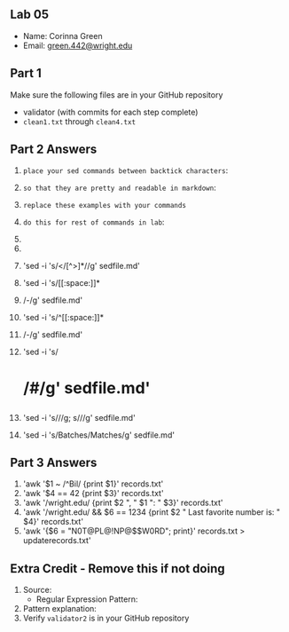## Lab 05

- Name: Corinna Green
- Email: green.442@wright.edu

## Part 1 

Make sure the following files are in your GitHub repository
- validator (with commits for each step complete)
- `clean1.txt` through `clean4.txt`

## Part 2 Answers

1. `place your sed commands between backtick characters`:
2. `so that they are pretty and readable in markdown`:
3. `replace these examples with your commands` 
4. `do this for rest of commands in lab`:
5.
6. 

1. 'sed -i 's/<\/[^>]*//g' sedfile.md'
2. 'sed -i 's/[[:space:]]*<li>/-/g' sedfile.md'
3. 'sed -i 's/^[[:space:]]*<li>/\-/g' sedfile.md'
4. 'sed -i 's/<h1>/#/g' sedfile.md'
5. 'sed -i 's/<u1>//g; s/<html>//g' sedfile.md'
6. 'sed -i 's/Batches/Matches/g' sedfile.md'

## Part 3 Answers

1. 'awk '$1 ~ /^Bil/ {print $1}' records.txt'
2. 'awk '$4 == 42 {print $3}' records.txt'
3. 'awk '/wright\.edu/ {print $2 ", " $1 ": " $3}' records.txt'
4. 'awk '/wright\.edu/ && $6 == 1234 {print $2 " Last favorite number is: " $4}' records.txt'
5. 'awk '{$6 = "N0T@PL@!NP@$$W0RD"; print}' records.txt > updaterecords.txt'

## Extra Credit - Remove this if not doing

1. Source: 
    - Regular Expression Pattern: 
2. Pattern explanation:
3. Verify `validator2` is in your GitHub repository
